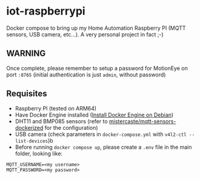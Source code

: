 # iot-raspberrypi
Docker compose to bring up my Home Automation Raspberry PI (MQTT sensors, USB camera, etc...). A very personal project in fact ;-) 

## WARNING
Once complete, please remember to setup a password for MotionEye on port `:8765` (initial authentication is just `admin`, without password)

## Requisites
- Raspberry PI (tested on ARM64)
- Have Docker Engine installed ([Install Docker Engine on Debian](https://docs.docker.com/engine/install/debian/))
- DHT11 and BMP085 sensors (refer to [mistercaste/mqtt-sensors-dockerized](https://github.com/mistercaste/mqtt-sensors-dockerized) for the configuration)
- USB camera (check parameters in `docker-compose.yml` with `v4l2-ctl --list-devices`)b
- Before running `docker compose up`, please create a `.env` file in the main folder, looking like:
```
MQTT_USERNAME=<my username>
MQTT_PASSWORD=<my password>
```
